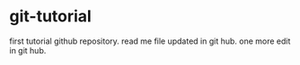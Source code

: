 # git-tutorial
first tutorial github  repository. 
read me file updated in git hub. one more edit in git hub.
